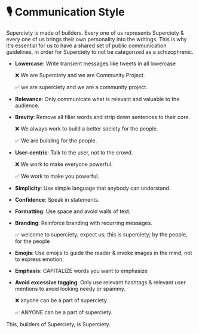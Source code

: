 # 🎙 Communication Style

Superciety is made of builders. Every one of us represents Superciety & every one of us brings their own personality into the writings. This is why it's essential for us to have a shared set of public communication guidelines, in order for Superciety to not be categorized as a schizophrenic.

- **Lowercase**: Write transient messages like tweets in all lowercase

  ❌ We are Superciety and we are Community Project.

  ✅ we are superciety and we are a community project.

- **Relevance**: Only communicate what is relevant and valuable to the audience.

- **Brevity**: Remove all filler words and strip down sentences to their core.

  ❌ We always work to build a better society for the people.

  ✅ We are building for the people.

- **User-centric**: Talk to the user, not to the crowd.

  ❌ We work to make everyone powerful.

  ✅ We work to make you powerful.

- **Simplicity**: Use simple language that anybody can understand.

- **Confidence**: Speak in statements.

- **Formatting**: Use space and avoid walls of text.

- **Branding**: Reinforce branding with recurring messages.

  ✅ welcome to superciety; expect us; this is superciety; by the people, for the people

- **Emojis**: Use emojis to guide the reader & invoke images in the mind, not to express emotion.

- **Emphasis**: CAPITALIZE words you want to emphasize

- **Avoid excessive tagging**: Only use relevant hashtags & relevant user mentions to avoid looking needy or spammy.

  ❌ anyone can be a part of superciety.

  ✅ ANYONE can be a part of superciety.

This, builders of Superciety, is Superciety.
